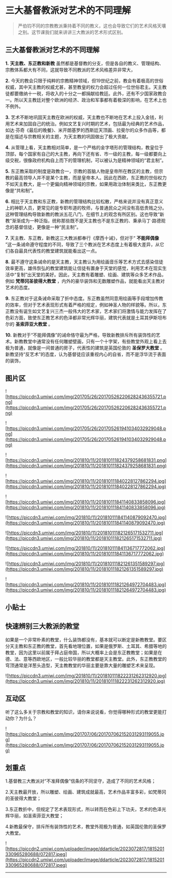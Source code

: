 # 三大基督教派对艺术的不同理解

> 严伯钧不同的宗教教派秉持着不同的教义，这也会导致它们的艺术风格天壤之别。这节课我们就来讲讲三大教派的艺术形式区别。

## 三大基督教派对艺术的不同理解

 **1.**  **天主教、东正教和新教** 虽然都是基督教的分支，但是各自的教义、管理结构、宗教体系都大有不同，这就导致不同教派的艺术风格差异非常大，

 **2.** 今天的教会只限于纯粹的宗教精神领域，但19世纪之前，教会有着极高的世俗权威，其中天主教的权威尤甚，甚至教皇的权力会超过任何一位世俗君主。天主教徒都要缴纳十一税，将收入的十分之一都捐献给教廷。此外，还有不少国家政教合一。所以天主教廷对整个欧洲的经济、政治和军事都有着极深的影响，在艺术上也不例外。

 **3.** 艺术不断地巩固天主教在欧洲的权威，天主教也不断地在艺术上投入金钱，利用艺术来加固自己的统治。例如文艺复兴时期的艺术，包括最为经典的艺术作品，如达·芬奇《最后的晚餐》、米开朗基罗的西斯廷天顶画、拉斐尔的众多作品等，都是在描述与宗教相关的主题，为天主教的巩固做出了极大贡献。

 **4.** 从管理上看，天主教相对简单，是一个严格的金字塔形的管理结构，教皇位于顶部，每个国家有自己的大主教，再向下还有省、市一级的主教，每一级都要向上级交税，很像政府机构自上而下的管理机制，可以被认为是精神领域的“君主制”。

 **5.** 东正教采取的制度是政教合一，宗教的首脑人物是皇帝所在教区的主教，但宗教的最高领导人并不是某个主教，而是皇帝本人。因此在西欧，东正教的世俗权力不如天主教大，是一个更偏向精神领域的宗教，如果用政治体制来类比，东正教更像是“共和制”。

 **6.** 相比于天主教和东正教，新教的管理结构比较松散，严格来说并没有真正意义上的神职人员，更常见的是专职布道的牧师，与普通民众之间没有高低贵贱之分。这种管理结构导致新教的教派五花八门，在细节上的观念有所区别。这也导致“新教”渐渐成为一种泛指，统称那些既不是天主教也不是东正教的、秉承马丁·路德观念的基督信徒，更像是一种“民主制”。

 **7.** 天主教、东正教，新教这三大教派都奉行《摩西十诫》，但对于“ **不能拜偶像** ”这一条诫命遵守程度的不同，导致了三个教派在艺术态度上有着极大差异，从它们各自最具代表性的教堂建筑就能看出这一点。

 **8.** 最不遵守这条诫命的是天主教，天主教认为用绘画音乐等艺术方式去感染信徒效率更高，雄伟恢弘的教堂建筑能让信徒有置身于天堂的感觉，利用艺术在现实生活中“复制”出天堂的美好。因此，天主教有着雕塑、绘画、建筑等众多艺术作品，例如 **梵蒂冈圣彼得大教堂** ，内外的豪华装饰和无数雕塑作品，就能看出天主教对艺术的态度。

 **9.** 东正教对于这条诫命采取了折中态度。东正教虽然同意用绘画等手段增加传教的效率，但对于艺术表现形式有着严格的规定，例如神圣人物的样貌等。所以，东正教没有诞生如文艺复兴三杰一般伟大的艺术家，艺术家们将激情与能力发挥在了色彩方面，致使东正教艺术的色泽都非常光辉华丽，建筑代表就是土耳其伊斯坦布尔的 **圣索菲亚大教堂** 。

 **10.** 新教对于“不能拜偶像”的诫命恪守最为严格，导致新教排斥所有装饰性的艺术。新教教堂中通常没有任何雕塑壁画，只有一个十字架，有些教堂外观上看上去极为普通，就像是一间普通的房子，代表性的建筑是英国伦敦的 **圣保罗大教堂** 。新教坚持“反艺术”的态度，认为基督徒应该重视内心的自省，而不是浮华流于表面的装饰，

## 图片区

![https://piccdn3.umiwi.com/img/201705/26/201705262206282436355721.png](https://piccdn3.umiwi.com/img/201705/26/201705262206282436355721.png)

![https://piccdn3.umiwi.com/img/201705/26/201705261941034032929048.png](https://piccdn3.umiwi.com/img/201705/26/201705261941034032929048.png)

![https://piccdn3.umiwi.com/img/201810/11/201810111824379258681831.png](https://piccdn3.umiwi.com/img/201810/11/201810111824379258681831.png)

![https://piccdn3.umiwi.com/img/201810/11/201810111840228127862294.jpg](https://piccdn3.umiwi.com/img/201810/11/201810111840228127862294.jpg)

![https://piccdn3.umiwi.com/img/201810/11/201810111841140833858096.jpg](https://piccdn3.umiwi.com/img/201810/11/201810111841140833858096.jpg)

![https://piccdn3.umiwi.com/img/201810/11/201810111841140879092470.jpg](https://piccdn3.umiwi.com/img/201810/11/201810111841140879092470.jpg)

![https://piccdn3.umiwi.com/img/201810/11/201810111821265171532711.jpg](https://piccdn3.umiwi.com/img/201810/11/201810111821265171532711.jpg)

![https://piccdn3.umiwi.com/img/201810/11/201810111841136717772062.jpg](https://piccdn3.umiwi.com/img/201810/11/201810111841136717772062.jpg)

![https://piccdn3.umiwi.com/img/201810/11/201810111821261351589297.jpg](https://piccdn3.umiwi.com/img/201810/11/201810111821261351589297.jpg)

![https://piccdn3.umiwi.com/img/201810/11/201810111821264972704483.jpg](https://piccdn3.umiwi.com/img/201810/11/201810111821264972704483.jpg)

## 小贴士

## 快速辨别三大教派的教堂

如果是一个非常朴素的教堂，什么装饰都没有，基本就可以断定是新教教堂。要区分天主教和东正教的教堂，首先看地理位置，如果是俄罗斯、土耳其、希腊等地的教堂，因为这里以前属于拜占庭帝国，所以大概率上会是东正教教堂；如果是在德、法、意等西欧地区，一般比较华丽的教堂都是天主教堂。此外，东正教教堂的穹顶通常是洋葱头造型，天主教教堂的华丽主要是靠大量的雕塑艺术来呈现。

![https://piccdn3.umiwi.com/img/201810/11/201810111822231262312920.jpg](https://piccdn3.umiwi.com/img/201810/11/201810111822231262312920.jpg)

## 互动区

听了这么多关于宗教和教堂的知识，请你来说说看，你觉得哪种形式的教堂更能打动你？为什么？

![https://piccdn3.umiwi.com/img/201707/06/201707062152031293119055.jpg](https://piccdn3.umiwi.com/img/201707/06/201707062152031293119055.jpg)

## 划重点

1.基督教三大教派对“不准拜偶像”信条的不同坚守，造成了不同的艺术风格；

2.天主教最开放，所以雕塑、绘画、建筑成就最高，艺术作品丰富多彩，如梵蒂冈的圣彼得大教堂；

3.东正教折中，但规定了艺术表现形式，所以转而在色彩上下功夫，艺术的色泽光辉华丽，如圣索菲亚大教堂；

4.新教最保守，排斥所有装饰性的艺术，教堂外观极为普通，如英国伦敦的圣保罗大教堂。

![https://piccdn2.umiwi.com/uploader/image/ddarticle/2023072817/1815201330965280688/072817.jpeg](https://piccdn2.umiwi.com/uploader/image/ddarticle/2023072817/1815201330965280688/072817.jpeg)

---
